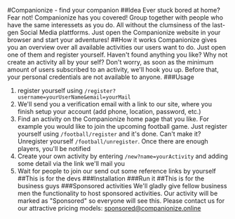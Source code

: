 #Companionize - find your companion
##Idea
Ever stuck bored at home? Fear not! Companionize has you covered! Group together with people who have the same interessets as you do. All without the clumsiness of the last-gen Social Media plattforms. Just open the Companionize website in your browser and start your adventures!
##How it works
Companionize gives you an overview over all available activities our users want to do. Just open one of them and register yourself. Haven't found anything you like? Why not create an activity all by your self?
Don't worry, as soon as the minimum amount of users subscribed to an activity, we'll hook you up. Before that, your personal credentials are not available to anyone.
###Usage
1. register yourself using `/register?username=yourUserName&email=yourMail`
2. We'll send you a verification email with a link to our site, where you finish setup your account (add phone, location, password, etc.)
3. Find an activity on the Companionize home page that you like. For example you would like to join the upcoming football game. Just register yourself using `/football/register` and it's done. Can't make it? Unregister yourself `/football/unregister`. Once there are enough players, you'll be notified 
4. Create your own activity by entering `/new?name=yourActivity` and adding some detail via the link we'll mail you
5. Wait for people to join our send out some reference links by yourself
##This is for the devs
###Installation
###Run it
##This is for the business guys
###Sponsored activities
We'll gladly give fellow business men the functionality to host sponsored activities. Our activity will be marked as "Sponsored" so everyone will see this. Please contact us for our attractive pricing models: sponsored@companionize.online